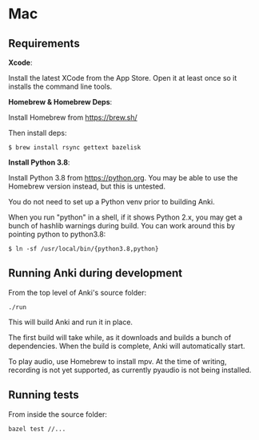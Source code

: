 # Mac

## Requirements

**Xcode**:

Install the latest XCode from the App Store. Open it at least once
so it installs the command line tools.

**Homebrew & Homebrew Deps**:

Install Homebrew from <https://brew.sh/>

Then install deps:

```
$ brew install rsync gettext bazelisk
```

**Install Python 3.8**:

Install Python 3.8 from <https://python.org>. You may be able to use
the Homebrew version instead, but this is untested.

You do not need to set up a Python venv prior to building Anki.

When you run "python" in a shell, if it shows Python 2.x, you may get a
bunch of hashlib warnings during build. You can work around this by
pointing python to python3.8:

```
$ ln -sf /usr/local/bin/{python3.8,python}
```

## Running Anki during development

From the top level of Anki's source folder:

```
./run
```

This will build Anki and run it in place.

The first build will take while, as it downloads and builds a bunch of
dependencies. When the build is complete, Anki will automatically start.

To play audio, use Homebrew to install mpv. At the time of writing, recording is
not yet supported, as currently pyaudio is not being installed.

## Running tests

From inside the source folder:

```
bazel test //...
```
